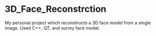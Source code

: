 # 3D_Face_Reconstrction
My personal project which reconstructs a 3D face model from a single image. Used C++, QT, and surrey face model. 
